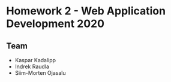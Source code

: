 # Homework 2 - Web Application Development 2020
## Team
- Kaspar Kadalipp
- Indrek Raudla 
- Siim-Morten Ojasalu
